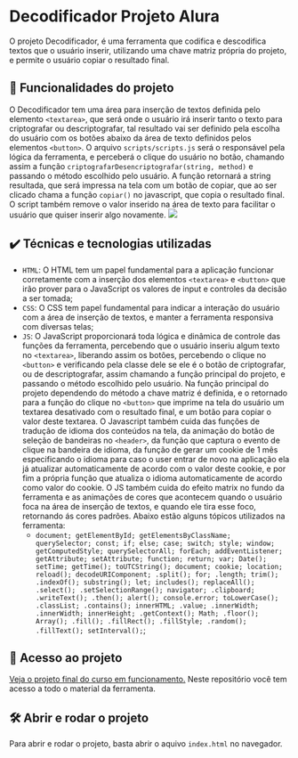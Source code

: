 # Decodificador Projeto Alura

O projeto Decodificador, é uma ferramenta que codifica e descodifica textos que o usuário inserir, utilizando uma chave matriz própria do projeto, e permite o usuário copiar o resultado final.

## 🔨 Funcionalidades do projeto

O Decodificador tem uma área para inserção de textos definida pelo elemento `<textarea>`, que será onde o usuário irá inserir tanto o texto para criptografar ou descriptografar, tal resultado vai ser definido pela escolha do usuário com os botões abaixo da área de texto definidos pelos elementos `<button>`. O arquivo `scripts/scripts.js` será o responsável pela lógica da ferramenta, e perceberá o clique do usuário no botão, chamando assim a função `criptografarDesencriptografar(string, method)` e passando o método escolhido pelo usuário. A função retornará a string resultada, que será impressa na tela com um botão de copiar, que ao ser clicado chama a função `copiar()` no javascript, que copia o resultado final. O script também remove o valor inserido na área de texto para facilitar o usuário que quiser inserir algo novamente.
![](https://github.com/heitor34studio/heitor34studio.github.io/assets/72997122/4f94a9ad-70f5-4709-b7d6-69b6f0ee5057)

## ✔️ Técnicas e tecnologias utilizadas

- `HTML`: O HTML tem um papel fundamental para a aplicação funcionar corretamente com a inserção dos elementos `<textarea>` e `<button>` que irão prover para o JavaScript os valores de input e controles da decisão a ser tomada;
- `CSS`: O CSS tem papel fundamental para indicar a interação do usuário com a área de inserção de textos, e manter a ferramenta responsiva com diversas telas;
- `JS`: O JavaScript proporcionará toda lógica e dinâmica de controle das funções da ferramenta, percebendo que o usuário inseriu algum texto no `<textarea>`, liberando assim os botões, percebendo o clique no `<button>` e verificando pela classe dele se ele é o botão de criptografar, ou de descriptografar, assim chamando a função principal do projeto, e passando o método escolhido pelo usuário. Na função principal do projeto dependendo do método a chave matriz é definida, e o retornado para a função do clique no `<button>` que imprime na tela do usuário um textarea desativado com o resultado final, e um botão para copiar o valor deste textarea. O Javascript também cuida das funções de tradução de idioma dos conteúdos na tela, da animação do botão de seleção de bandeiras no `<header>`, da função que captura o evento de clique na bandeira de idioma, da função de gerar um cookie de 1 mês especificando o idioma para caso o user entrar de novo na aplicação ela já atualizar automaticamente de acordo com o valor deste cookie, e por fim a própria função que atualiza o idioma automaticamente de acordo como valor do cookie. O JS também cuida do efeito matrix no fundo da ferramenta e as animações de cores que acontecem quando o usuário foca na área de inserção de textos, e quando ele tira esse foco, retornando ás cores padrões. Abaixo estão alguns tópicos utilizados na ferramenta:
  - `document; getElementById; getElementsByClassName; querySelector; const; if; else; case; switch; style; window; getComputedStyle; querySelectorAll; forEach; addEventListener; getAttribute; setAttribute; function; return; var; Date(); setTime; getTime(); toUTCString(); document; cookie; location; reload(); decodeURIComponent; .split(); for; .length; trim(); .indexOf(); substring(); let; includes(); replaceAll(); .select(); .setSelectionRange(); navigator; .clipboard; .writeText(); .then(); alert(); console.error; toLowerCase(); .classList; .contains(); innerHTML; .value; .innerWidth; .innerWidth; innerHeight; .getContext(); Math; .floor(); Array(); .fill(); .fillRect(); .fillStyle; .random(); .fillText(); setInterval();`;

## 📁 Acesso ao projeto

[Veja o projeto final do curso em funcionamento.](https://heitor34studio.github.io)
Neste repositório você tem acesso a todo o material da ferramenta.

## 🛠️ Abrir e rodar o projeto

Para abrir e rodar o projeto, basta abrir o aquivo `index.html` no navegador.
